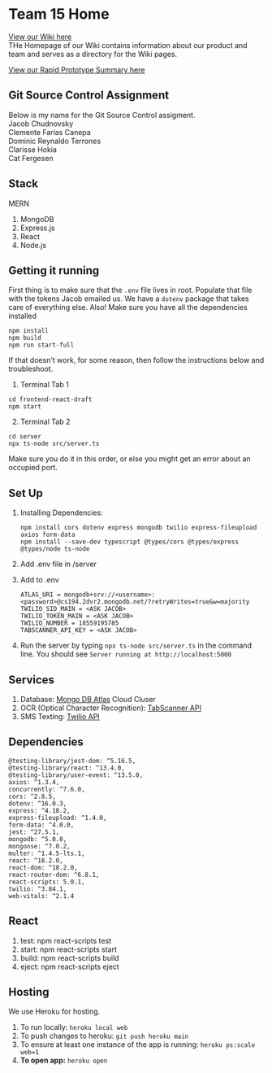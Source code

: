 # Team 15 Home

[View our Wiki here
](https://github.com/StanfordCS194/win2023-team15/wiki) <br>
THe Homepage of our Wiki contains information about our product and team and serves as a directory for the Wiki pages.

[View our Rapid Prototype Summary here
](https://docs.google.com/presentation/d/1GDyb13ec9v1C0KgXlOwE0DuArh_Dy2hFsdouI2vryrE/edit?usp=sharing)

## Git Source Control Assignment
Below is my name for the Git Source Control assigment. <br>
Jacob Chudnovsky <br>
Clemente Farias Canepa <br>
Dominic Reynaldo Terrones<br>
Clarisse Hokia <br>
Cat Fergesen <br>
## Stack

MERN
1. MongoDB
2. Express.js
3. React 
4. Node.js


## Getting it running
First thing is to make sure that the `.env` file lives in root.
Populate that file with the tokens Jacob emailed us. We have a `dotenv` package that takes care of everything else.
Also! Make sure you have all the dependencies installed
```
npm install
npm build
npm run start-full
```

If that doesn't work, for some reason, then follow the instructions below and troubleshoot.

1. Terminal Tab 1
```
cd frontend-react-draft  
npm start
```
2. Terminal Tab 2
```
cd server
npx ts-node src/server.ts
```
Make sure you do it in this order, or else you might get an error about an occupied port.

## Set Up

1. Installing Dependencies:  
    ```
    npm install cors dotenv express mongodb twilio express-fileupload axios form-data
    npm install --save-dev typescript @types/cors @types/express @types/node ts-node
    ```

2. Add .env file in /server

3. Add to .env 

    ```
    ATLAS_URI = mongodb+srv://<username>:<password>@cs194.2dvr2.mongodb.net/?retryWrites=true&w=majority
    TWILIO_SID_MAIN = <ASK JACOB>
    TWILIO_TOKEN_MAIN = <ASK JACOB>
    TWILIO_NUMBER = 18559195785
    TABSCANNER_API_KEY = <ASK JACOB>
    ```

4. Run the server by typing `npx ts-node src/server.ts` in the command line. You should see `Server running at http://localhost:5000`

## Services

1. Database: [Mongo DB Atlas](https://www.mongodb.com/cloud/atlas/register) Cloud Cluser
2. OCR (Optical Character Recognition): [TabScanner API](https://tabscanner.com/)
3. SMS Texting: [Twilio API](https://www.twilio.com/en-us/messaging/channels/sms)

## Dependencies
    @testing-library/jest-dom: ^5.16.5,
    @testing-library/react: ^13.4.0,
    @testing-library/user-event: ^13.5.0,
    axios: ^1.3.4,
    concurrently: ^7.6.0,
    cors: ^2.8.5,
    dotenv: ^16.0.3,
    express: ^4.18.2,
    express-fileupload: ^1.4.0,
    form-data: ^4.0.0,
    jest: ^27.5.1,
    mongodb: ^5.0.0,
    mongoose: ^7.0.2,
    multer: ^1.4.5-lts.1,
    react: ^18.2.0,
    react-dom: ^18.2.0,
    react-router-dom: ^6.8.1,
    react-scripts: 5.0.1,
    twilio: ^3.84.1,
    web-vitals: ^2.1.4

## React

1. test: npm react-scripts test
2. start: npm react-scripts start
3. build: npm react-scripts build
4. eject: npm react-scripts eject

## Hosting

We use Heroku for hosting.

1. To run locally: `heroku local web`
2. To push changes to heroku: `git push heroku main`
3. To ensure at least one instance of the app is running: `heroku ps:scale web=1`
4. **To open app:** `heroku open`
